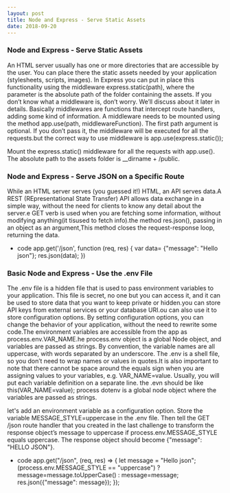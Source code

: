 ```yaml
---
layout: post
title: Node and Express - Serve Static Assets
date: 2018-09-20
---
```


###  Node and Express - Serve Static Assets
An HTML server usually has one or more directories that are accessible by the user. You can place there the static assets needed by your application (stylesheets, scripts, images). In Express you can put in place this functionality using the middleware express.static(path), where the parameter is the absolute path of the folder containing the assets. If you don’t know what a middleware is, don’t worry. We’ll discuss about it later in details. Basically middlewares are functions that intercept route handlers, adding some kind of information. A middleware needs to be mounted using the method app.use(path, middlewareFunction). The first path argument is optional. If you don’t pass it, the middleware will be executed for all the requests.but the correct way to use middleware is app.use(express.static());

Mount the express.static() middleware for all the requests with app.use(). The absolute path to the assets folder is __dirname + /public.

###  Node and Express - Serve JSON on a Specific Route

While an HTML server serves (you guessed it!) HTML, an API serves data.A REST (REpresentational State Transfer) API allows data exchange in a simple way, without the need for clients to know any detail about the server.e GET verb is used when you are fetching some information, without modifying anything(it tisused to fetch info).the method res.json(), passing in an object as an argument,This method closes the request-response loop, returning the data.

* code
app.get('/json', function (req, res) {
  var data= {"message": "Hello json"};
  res.json(data);
})

### Basic Node and Express - Use the .env File

The .env file is a hidden file that is used to pass environment variables to your application. This file is secret, no one but you can access it, and it can be used to store data that you want to keep private or hidden.you can store API keys from external services or your database URI.ou can also use it to store configuration options. By setting configuration options, you can change the behavior of your application, without the need to rewrite some code.The environment variables are accessible from the app as process.env.VAR_NAME.he process.env object is a global Node object, and variables are passed as strings. By convention, the variable names are all uppercase, with words separated by an underscore. The .env is a shell file, so you don’t need to wrap names or values in quotes.It is also important to note that there cannot be space around the equals sign when you are assigning values to your variables, e.g. VAR_NAME=value. Usually, you will put each variable definition on a separate line. the .evn should be like this(VAR_NAME=value); process dotenv is a global node object where the variables are passed as strings.

let's add an environment variable as a configuration option. Store the variable MESSAGE_STYLE=uppercase in the .env file. Then tell the GET /json route handler that you created in the last challenge to transform the response object’s message to uppercase if process.env.MESSAGE_STYLE equals uppercase. The response object should become {"message": "HELLO JSON"}.

* code
app.get("/json", (req, res) => { let message = "Hello json"; (process.env.MESSAGE_STYLE == "uppercase") ? message=message.toUpperCase() : message=message; res.json({"message": message}); });


